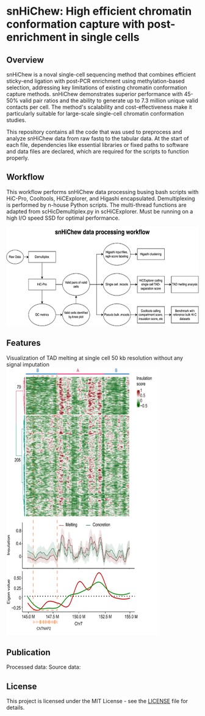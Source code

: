 # snHiChew: High efficient chromatin conformation capture with post-enrichment in single cells

## Overview
snHiChew is a noval single-cell sequencing method that combines efficient sticky-end ligation with post-PCR enrichment using methylation-based selection, addressing key limitations of existing chromatin conformation capture methods. snHiChew demonstrates superior performance with 45-50% valid pair ratios and the ability to generate up to 7.3 million unique valid contacts per cell. The method's scalability and cost-effectiveness make it particularly suitable for large-scale single-cell chromatin conformation studies.

This repository contains all the code that was used to preprocess and analyze snHiChew data from raw fastq to the tabular data. At the start of each file, dependencies like essential libraries or fixed paths to software and data files are declared, which are required for the scripts to function properly.

## Workflow
This workflow performs snHiChew data processing busing bash scripts with HiC-Pro, Cooltools, HiCExplorer, and Higashi encapsulated. 
Demultiplexing is performed by n-house Python scripts. The multi-thread functions are adapted from scHicDemultiplex.py in scHiCExplorer. Must be running on a high I/O speed SSD for optimal performance.

<img src="https://github.com/genometube/snHiChew/blob/main/snHiChew.png?raw=true" width="600" height="260">

## Features
Visualization of TAD melting at single cell 50 kb resolution without any signal imputation
<img src="https://github.com/genometube/snHiChew/blob/main/melting.png?raw=true" width="400" height="700">

## Publication
Processed data:
Source data:

## License
This project is licensed under the MIT License - see the [LICENSE](LICENSE) file for details.
